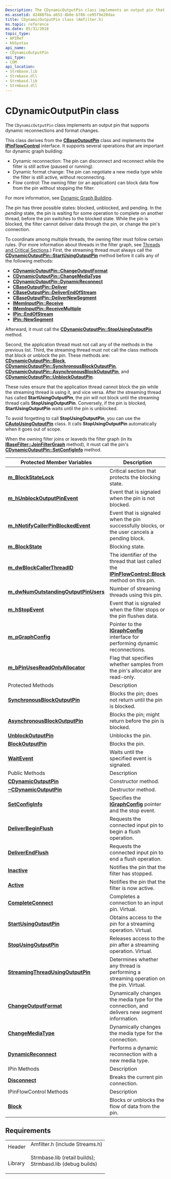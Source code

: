 ```yaml
---
Description: The CDynamicOutputPin class implements an output pin that supports dynamic reconnections and format changes.
ms.assetid: d2488fba-a653-4b6e-b786-ce95f9e20daa
title: CDynamicOutputPin class (Amfilter.h)
ms.topic: reference
ms.date: 05/31/2018
topic_type: 
- APIRef
- kbSyntax
api_name: 
- CDynamicOutputPin
api_type: 
- COM
api_location: 
- Strmbase.lib
- Strmbase.dll
- Strmbasd.lib
- Strmbasd.dll
---
```


# CDynamicOutputPin class

The `CDynamicOutputPin` class implements an output pin that supports dynamic reconnections and format changes.

This class derives from the [**CBaseOutputPin**](cbaseoutputpin.md) class and implements the [**IPinFlowControl**](/windows/desktop/api/Strmif/nn-strmif-ipinflowcontrol) interface. It supports several operations that are important for dynamic graph building:

-   Dynamic reconnection: The pin can disconnect and reconnect while the filter is still active (paused or running).
-   Dynamic format change: The pin can negotiate a new media type while the filter is still active, without reconnecting.
-   Flow control: The owning filter (or an application) can block data flow from the pin without stopping the filter.

For more information, see [Dynamic Graph Building](dynamic-graph-building.md).

The pin has three possible states: blocked, unblocked, and pending. In the *pending* state, the pin is waiting for some operation to complete on another thread, before the pin switches to the blocked state. While the pin is blocked, the filter cannot deliver data through the pin, or change the pin's connection.

To coordinate among multiple threads, the owning filter must follow certain rules. (For more information about threads in the filter graph, see [Threads and Critical Sections](threads-and-critical-sections.md).) First, the streaming thread must always call the [**CDynamicOutputPin::StartUsingOutputPin**](cdynamicoutputpin-startusingoutputpin.md) method before it calls any of the following methods:

-   [**CDynamicOutputPin::ChangeOutputFormat**](cdynamicoutputpin-changeoutputformat.md)
-   [**CDynamicOutputPin::ChangeMediaType**](cdynamicoutputpin-changemediatype.md)
-   [**CDynamicOutputPin::DynamicReconnect**](cdynamicoutputpin-dynamicreconnect.md)
-   [**CBaseOutputPin::Deliver**](cbaseoutputpin-deliver.md)
-   [**CBaseOutputPin::DeliverEndOfStream**](cbaseoutputpin-deliverendofstream.md)
-   [**CBaseOutputPin::DeliverNewSegment**](cbaseoutputpin-delivernewsegment.md)
-   [**IMemInputPin::Receive**](/windows/desktop/api/Strmif/nf-strmif-imeminputpin-receive)
-   [**IMemInputPin::ReceiveMultiple**](/windows/desktop/api/Strmif/nf-strmif-imeminputpin-receivemultiple)
-   [**IPin::EndOfStream**](/windows/desktop/api/Strmif/nf-strmif-ipin-endofstream)
-   [**IPin::NewSegment**](/windows/desktop/api/Strmif/nf-strmif-ipin-newsegment)

Afterward, it must call the [**CDynamicOutputPin::StopUsingOutputPin**](cdynamicoutputpin-stopusingoutputpin.md) method.

Second, the application thread must not call any of the methods in the previous list. Third, the streaming thread must not call the class methods that block or unblock the pin. These methods are: [**CDynamicOutputPin::Block**](cdynamicoutputpin-block.md), [**CDynamicOutputPin::SynchronousBlockOutputPin**](cdynamicoutputpin-synchronousblockoutputpin.md), [**CDynamicOutputPin::AsynchronousBlockOutputPin**](cdynamicoutputpin-asynchronousblockoutputpin.md), and [**CDynamicOutputPin::UnblockOutputPin**](cdynamicoutputpin-unblockoutputpin.md).

These rules ensure that the application thread cannot block the pin while the streaming thread is using it, and vice versa. After the streaming thread has called **StartUsingOutputPin**, the pin will not block until the streaming thread calls **StopUsingOutputPin**. Conversely, if the pin is blocked, **StartUsingOutputPin** waits until the pin is unblocked.

To avoid forgetting to call **StopUsingOutputPin**, you can use the [**CAutoUsingOutputPin**](cautousingoutputpin-cautousingoutputpin.md) class. It calls **StopUsingOutputPin** automatically when it goes out of scope.

When the owning filter joins or leaveds the filter graph (in its [**IBaseFilter::JoinFilterGraph**](/windows/desktop/api/Strmif/nf-strmif-ibasefilter-joinfiltergraph) method), it must call the pin's [**CDynamicOutputPin::SetConfigInfo**](cdynamicoutputpin-setconfiginfo.md) method.



| Protected Member Variables                                                                      | Description                                                                                                                   |
|-------------------------------------------------------------------------------------------------|-------------------------------------------------------------------------------------------------------------------------------|
| [**m\_BlockStateLock**](cdynamicoutputpin-m-blockstatelock.md)                                 | Critical section that protects the blocking state.                                                                            |
| [**m\_hUnblockOutputPinEvent**](cdynamicoutputpin-m-hunblockoutputpinevent.md)                 | Event that is signaled when the pin is not blocked.                                                                           |
| [**m\_hNotifyCallerPinBlockedEvent**](cdynamicoutputpin-m-hnotifycallerpinblockedevent.md)     | Event that is signaled when the pin successfully blocks, or the user cancels a pending block.                                 |
| [**m\_BlockState**](cdynamicoutputpin-m-blockstate.md)                                         | Blocking state.                                                                                                               |
| [**m\_dwBlockCallerThreadID**](cdynamicoutputpin-m-dwblockcallerthreadid.md)                   | The identifier of the thread that last called the [**IPinFlowControl::Block**](/windows/desktop/api/Strmif/nf-strmif-ipinflowcontrol-block) method on this pin. |
| [**m\_dwNumOutstandingOutputPinUsers**](cdynamicoutputpin-m-dwnumoutstandingoutputpinusers.md) | Number of streaming threads using this pin.                                                                                   |
| [**m\_hStopEvent**](cdynamicoutputpin-m-hstopevent.md)                                         | Event that is signaled when the filter stops or the pin flushes data.                                                         |
| [**m\_pGraphConfig**](cdynamicoutputpin-m-pgraphconfig.md)                                     | Pointer to the [**IGraphConfig**](/windows/desktop/api/Strmif/nn-strmif-igraphconfig) interface for performing dynamic reconnections.                           |
| [**m\_bPinUsesReadOnlyAllocator**](cdynamicoutputpin-m-bpinusesreadonlyallocator.md)           | Flag that specifies whether samples from the pin's allocator are read-only.                                                   |
| Protected Methods                                                                               | Description                                                                                                                   |
| [**SynchronousBlockOutputPin**](cdynamicoutputpin-synchronousblockoutputpin.md)                | Blocks the pin; does not return until the pin is blocked.                                                                     |
| [**AsynchronousBlockOutputPin**](cdynamicoutputpin-asynchronousblockoutputpin.md)              | Blocks the pin; might return before the pin is blocked.                                                                       |
| [**UnblockOutputPin**](cdynamicoutputpin-unblockoutputpin.md)                                  | Unblocks the pin.                                                                                                             |
| [**BlockOutputPin**](cdynamicoutputpin-blockoutputpin.md)                                      | Blocks the pin.                                                                                                               |
| [**WaitEvent**](cdynamicoutputpin-waitevent.md)                                                | Waits until the specified event is signaled.                                                                                  |
| Public Methods                                                                                  | Description                                                                                                                   |
| [**CDynamicOutputPin**](cdynamicoutputpin-cdynamicoutputpin.md)                                | Constructor method.                                                                                                           |
| [**~CDynamicOutputPin**](cdynamicoutputpin--cdynamicoutputpin.md)                              | Destructor method.                                                                                                            |
| [**SetConfigInfo**](cdynamicoutputpin-setconfiginfo.md)                                        | Specifies the [**IGraphConfig**](/windows/desktop/api/Strmif/nn-strmif-igraphconfig) pointer and the stop event.                                                |
| [**DeliverBeginFlush**](cdynamicoutputpin-deliverbeginflush.md)                                | Requests the connected input pin to begin a flush operation.                                                                  |
| [**DeliverEndFlush**](cdynamicoutputpin-deliverendflush.md)                                    | Requests the connected input pin to end a flush operation.                                                                    |
| [**Inactive**](cdynamicoutputpin-inactive.md)                                                  | Notifies the pin that the filter has stopped.                                                                                 |
| [**Active**](cdynamicoutputpin-active.md)                                                      | Notifies the pin that the filter is now active.                                                                               |
| [**CompleteConnect**](cdynamicoutputpin-completeconnect.md)                                    | Completes a connection to an input pin. Virtual.                                                                              |
| [**StartUsingOutputPin**](cdynamicoutputpin-startusingoutputpin.md)                            | Obtains access to the pin for a streaming operation. Virtual.                                                                 |
| [**StopUsingOutputPin**](cdynamicoutputpin-stopusingoutputpin.md)                              | Releases access to the pin after a streaming operation. Virtual.                                                              |
| [**StreamingThreadUsingOutputPin**](cdynamicoutputpin-streamingthreadusingoutputpin.md)        | Determines whether any thread is performing a streaming operation on the pin. Virtual.                                        |
| [**ChangeOutputFormat**](cdynamicoutputpin-changeoutputformat.md)                              | Dynamically changes the media type for the connection, and delivers new segment information.                                  |
| [**ChangeMediaType**](cdynamicoutputpin-changemediatype.md)                                    | Dynamically changes the media type for the connection.                                                                        |
| [**DynamicReconnect**](cdynamicoutputpin-dynamicreconnect.md)                                  | Performs a dynamic reconnection with a new media type.                                                                        |
| IPin Methods                                                                                    | Description                                                                                                                   |
| [**Disconnect**](cdynamicoutputpin-disconnect.md)                                              | Breaks the current pin connection.                                                                                            |
| IPinFlowControl Methods                                                                         | Description                                                                                                                   |
| [**Block**](cdynamicoutputpin-block.md)                                                        | Blocks or unblocks the flow of data from the pin.                                                                             |



 

## Requirements



|                    |                                                                                                                                                                                            |
|--------------------|--------------------------------------------------------------------------------------------------------------------------------------------------------------------------------------------|
| Header<br/>  | <dl> <dt>Amfilter.h (include Streams.h)</dt> </dl>                                                                                  |
| Library<br/> | <dl> <dt>Strmbase.lib (retail builds); </dt> <dt>Strmbasd.lib (debug builds)</dt> </dl> |



 

 




